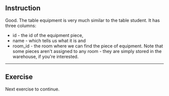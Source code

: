 ## Instruction
Good. The table equipment is very much similar to the table student. It has three columns:

- id - the id of the equipment piece,
- name - which tells us what it is and
- room_id - the room where we can find the piece of equipment.
Note that some pieces aren't assigned to any room - they are simply stored in the warehouse, if you're interested.

---
## Exercise
Next exercise to continue.